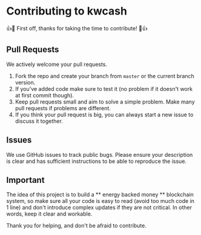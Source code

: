 # Contributing to kwcash

:+1::tada: First off, thanks for taking the time to contribute! :tada::+1:

## Pull Requests
We actively welcome your pull requests.

1. Fork the repo and create your branch from `master` or the current branch version. 
2. If you've added code make sure to test it (no problem if it doesn't work at first commit though).
3. Keep pull requests small and aim to solve a simple problem. Make many pull requests if problems are different.
4. If you think your pull request is big, you can always start a new issue to discuss it together.

## Issues  
We use GitHub issues to track public bugs. Please ensure your description is clear and has sufficient instructions to be able to reproduce the issue.

## Important

The idea of this project is to build a ** energy backed money ** blockchain system, so make sure all your code is easy to read (avoid too much code in 1 line) and don't introduce complex updates if they are not critical. In other words, keep it clear and workable.

Thank you for helping, and don't be afraid to contribute.

